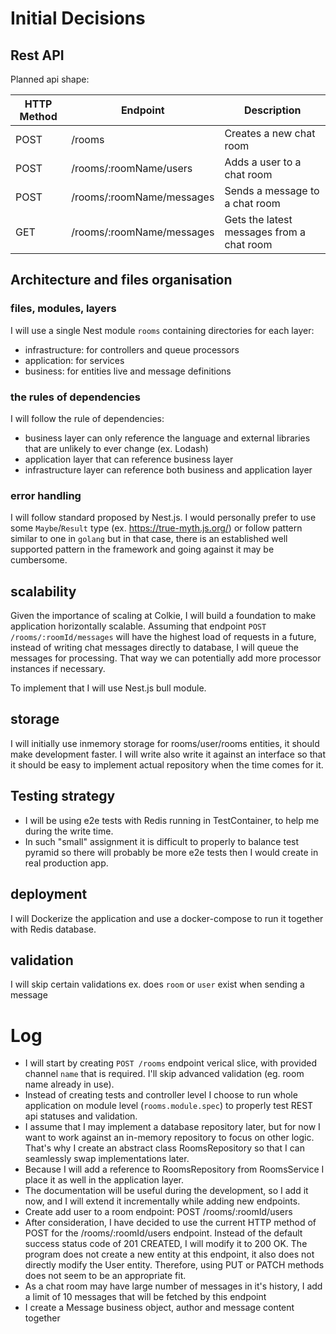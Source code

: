 # Initial Decisions

## Rest API
Planned api shape:

| HTTP Method | Endpoint                  | Description                                        |
|------------|---------------------------| ---------------------------------------------------|
| POST       | /rooms                    | Creates a new chat room                            |
| POST       | /rooms/:roomName/users    | Adds a user to a chat room                         |
| POST       | /rooms/:roomName/messages | Sends a message to a chat room                     |
| GET        | /rooms/:roomName/messages | Gets the latest messages from a chat room          |

## Architecture and files organisation

### files, modules, layers
I will use a single Nest module `rooms` containing directories for each layer:
- infrastructure: for controllers and queue processors
- application: for services
- business: for entities live and message definitions

### the rules of dependencies
I will follow the rule of dependencies:
- business layer can only reference the language and external libraries that are unlikely to ever change  (ex. Lodash)
- application layer that can reference business layer
- infrastructure layer can reference both business and application layer

### error handling
I will follow standard proposed by Nest.js. I would personally prefer to use some `Maybe`/`Result` type (ex. https://true-myth.js.org/)  or follow pattern similar to one in `golang` but in that case, there is an established well supported pattern in the framework and going against it may be cumbersome.

## scalability
Given the importance of scaling at Colkie, I will build a foundation to make application horizontally scalable.
Assuming that endpoint `POST /rooms/:roomId/messages` will have the highest load of requests in a future,
instead of writing chat messages directly to database, I will queue the messages for processing.
That way we can potentially add more processor instances if necessary.

To implement that I will use Nest.js bull module.

## storage
I will initially use inmemory storage for rooms/user/rooms entities, it should make development faster.
I will write also write it against an interface so that it should be easy to implement actual repository when the time comes for it.

## Testing strategy
- I will be using e2e tests with Redis running in TestContainer, to help me during the write time.
- In such "small" assignment it is difficult to properly to balance test pyramid so there will probably be more e2e tests then I would create in real production app.

## deployment
I will Dockerize the application and use a docker-compose to run it together with Redis database.

## validation
I will skip certain validations ex. does `room` or `user` exist when sending a message

# Log
- I will start by creating `POST /rooms` endpoint verical slice, with provided channel `name` that is required.  I'll skip advanced validation (eg. room name already in use). 
- Instead of creating tests and controller level I choose to run whole application on module level (`rooms.module.spec`) to properly test REST api statuses and validation.
- I assume that I may implement a database repository later, but for now I want to work against an in-memory repository to focus on other logic.
  That's why I create an abstract class RoomsRepository so that I can seamlessly swap implementations later.
- Because I will add a reference to RoomsRepository from RoomsService I place it as well in the application layer.
- The documentation will be useful during the development, so I add it now, and I will extend it incrementally while adding new endpoints.
- Create add user to a room endpoint: POST /rooms/:roomId/users
- After consideration, I have decided to use the current HTTP method of POST for the /rooms/:roomId/users endpoint. Instead of the default success status code of 201 CREATED, I will modify it to 200 OK. The program does not create a new entity at this endpoint, it also does not directly modify the User entity. Therefore, using PUT or PATCH methods does not seem to be an appropriate fit.
- As a chat room may have large number of messages in it's history, I add a limit of 10 messages that will be fetched by this endpoint
- I create a Message business object, author and message content together